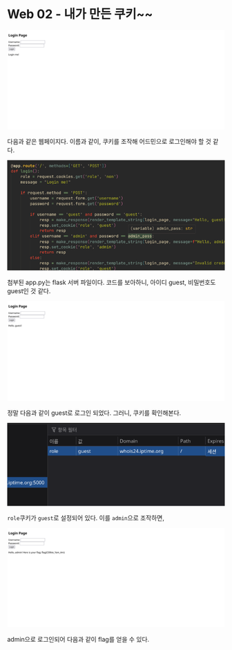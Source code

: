 # Web 02 - 내가 만든 쿠키~~

![alt text](image.png)

다음과 같은 웹페이지다. 이름과 같이, 쿠키를 조작해 어드민으로 로그인해야 할 것 같다.

![alt text](image-1.png)

첨부된 app.py는 flask 서버 파일이다. 코드를 보아하니, 아이디 guest, 비밀번호도 guest인 것 같다.

![alt text](image-2.png)

정말 다음과 같이 guest로 로그인 되었다. 그러니, 쿠키를 확인해본다.

![alt text](image-3.png)

`role`쿠키가 `guest`로 설정되어 있다. 이를 `admin`으로 조작하면,

![alt text](image-4.png)

admin으로 로그인되어 다음과 같이 flag를 얻을 수 있다.
